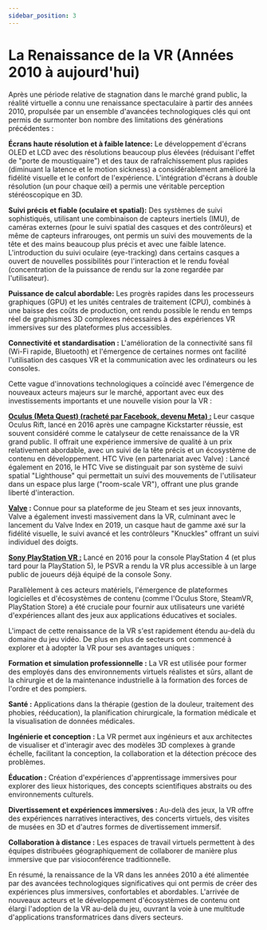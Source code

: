 ```yaml
---
sidebar_position: 3
---
```


# La Renaissance de la VR (Années 2010 à aujourd'hui)


Après une période relative de stagnation dans le marché grand public, la réalité virtuelle a connu une renaissance spectaculaire à partir des années 2010, propulsée par un ensemble d'avancées technologiques clés qui ont permis de surmonter bon nombre des limitations des générations précédentes :

**Écrans haute résolution et à faible latence:** Le développement d'écrans OLED et LCD avec des résolutions beaucoup plus élevées (réduisant l'effet de "porte de moustiquaire") et des taux de rafraîchissement plus rapides (diminuant la latence et le motion sickness) a considérablement amélioré la fidélité visuelle et le confort de l'expérience. L'intégration d'écrans à double résolution (un pour chaque œil) a permis une véritable perception stéréoscopique en 3D.

**Suivi précis et fiable (oculaire et spatial):** Des systèmes de suivi sophistiqués, utilisant une combinaison de capteurs inertiels (IMU), de caméras externes (pour le suivi spatial des casques et des contrôleurs) et même de capteurs infrarouges, ont permis un suivi des mouvements de la tête et des mains beaucoup plus précis et avec une faible latence. L'introduction du suivi oculaire (eye-tracking) dans certains casques a ouvert de nouvelles possibilités pour l'interaction et le rendu fovéal (concentration de la puissance de rendu sur la zone regardée par l'utilisateur).

**Puissance de calcul abordable:** Les progrès rapides dans les processeurs graphiques (GPU) et les unités centrales de traitement (CPU), combinés à une baisse des coûts de production, ont rendu possible le rendu en temps réel de graphismes 3D complexes nécessaires à des expériences VR immersives sur des plateformes plus accessibles.

**Connectivité et standardisation :** L'amélioration de la connectivité sans fil (Wi-Fi rapide, Bluetooth) et l'émergence de certaines normes ont facilité l'utilisation des casques VR et la communication avec les ordinateurs ou les consoles.


Cette vague d'innovations technologiques a coïncidé avec l'émergence de nouveaux acteurs majeurs sur le marché, apportant avec eux des investissements importants et une nouvelle vision pour la VR :

**[Oculus (Meta Quest) (racheté par Facebook, devenu Meta) :](https://www.meta.com/fr/quest/?srsltid=AfmBOoqqEj6SzGRRiOxtzbuTrxEhDmz3b-Y3fMZ4p0tZo5GG8fp1JD_8)** Leur casque Oculus Rift, lancé en 2016 après une campagne Kickstarter réussie, est souvent considéré comme le catalyseur de cette renaissance de la VR grand public. Il offrait une expérience immersive de qualité à un prix relativement abordable, avec un suivi de la tête précis et un écosystème de contenu en développement.
HTC Vive (en partenariat avec Valve) : Lancé également en 2016, le HTC Vive se distinguait par son système de suivi spatial "Lighthouse" qui permettait un suivi des mouvements de l'utilisateur dans un espace plus large ("room-scale VR"), offrant une plus grande liberté d'interaction.

**[Valve](https://www.valvesoftware.com/fr/index/headset) :** Connue pour sa plateforme de jeu Steam et ses jeux innovants, Valve a également investi massivement dans la VR, culminant avec le lancement du Valve Index en 2019, un casque haut de gamme axé sur la fidélité visuelle, le suivi avancé et les contrôleurs "Knuckles" offrant un suivi individuel des doigts.

**[Sony PlayStation VR :](https://www.playstation.com/fr-fr/ps-vr/)** Lancé en 2016 pour la console PlayStation 4 (et plus tard pour la PlayStation 5), le PSVR a rendu la VR plus accessible à un large public de joueurs déjà équipé de la console Sony.

Parallèlement à ces acteurs matériels, l'émergence de plateformes logicielles et d'écosystèmes de contenu (comme l'Oculus Store, SteamVR, PlayStation Store) a été cruciale pour fournir aux utilisateurs une variété d'expériences allant des jeux aux applications éducatives et sociales.

L'impact de cette renaissance de la VR s'est rapidement étendu au-delà du domaine du jeu vidéo. De plus en plus de secteurs ont commencé à explorer et à adopter la VR pour ses avantages uniques :

**Formation et simulation professionnelle :** La VR est utilisée pour former des employés dans des environnements virtuels réalistes et sûrs, allant de la chirurgie et de la maintenance industrielle à la formation des forces de l'ordre et des pompiers.

**Santé :** Applications dans la thérapie (gestion de la douleur, traitement des phobies, rééducation), la planification chirurgicale, la formation médicale et la visualisation de données médicales.

**Ingénierie et conception :** La VR permet aux ingénieurs et aux architectes de visualiser et d'interagir avec des modèles 3D complexes à grande échelle, facilitant la conception, la collaboration et la détection précoce des problèmes.

**Éducation :** Création d'expériences d'apprentissage immersives pour explorer des lieux historiques, des concepts scientifiques abstraits ou des environnements culturels.

**Divertissement et expériences immersives :** Au-delà des jeux, la VR offre des expériences narratives interactives, des concerts virtuels, des visites de musées en 3D et d'autres formes de divertissement immersif.

**Collaboration à distance :** Les espaces de travail virtuels permettent à des équipes distribuées géographiquement de collaborer de manière plus immersive que par visioconférence traditionnelle.

En résumé, la renaissance de la VR dans les années 2010 a été alimentée par des avancées technologiques significatives qui ont permis de créer des expériences plus immersives, confortables et abordables. L'arrivée de nouveaux acteurs et le développement d'écosystèmes de contenu ont élargi l'adoption de la VR au-delà du jeu, ouvrant la voie à une multitude d'applications transformatrices dans divers secteurs.
